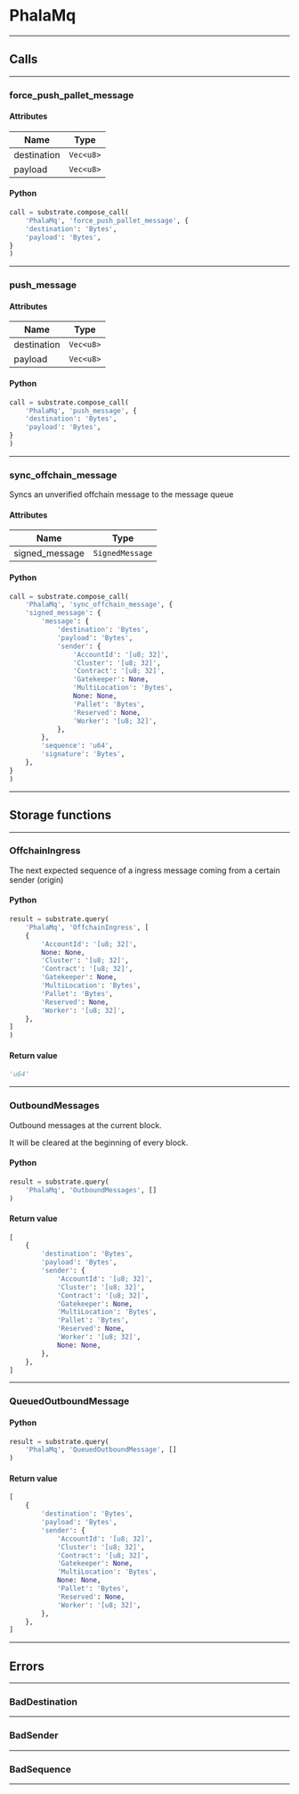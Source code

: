 
# PhalaMq

---------
## Calls

---------
### force_push_pallet_message
#### Attributes
| Name | Type |
| -------- | -------- | 
| destination | `Vec<u8>` | 
| payload | `Vec<u8>` | 

#### Python
```python
call = substrate.compose_call(
    'PhalaMq', 'force_push_pallet_message', {
    'destination': 'Bytes',
    'payload': 'Bytes',
}
)
```

---------
### push_message
#### Attributes
| Name | Type |
| -------- | -------- | 
| destination | `Vec<u8>` | 
| payload | `Vec<u8>` | 

#### Python
```python
call = substrate.compose_call(
    'PhalaMq', 'push_message', {
    'destination': 'Bytes',
    'payload': 'Bytes',
}
)
```

---------
### sync_offchain_message
Syncs an unverified offchain message to the message queue
#### Attributes
| Name | Type |
| -------- | -------- | 
| signed_message | `SignedMessage` | 

#### Python
```python
call = substrate.compose_call(
    'PhalaMq', 'sync_offchain_message', {
    'signed_message': {
        'message': {
            'destination': 'Bytes',
            'payload': 'Bytes',
            'sender': {
                'AccountId': '[u8; 32]',
                'Cluster': '[u8; 32]',
                'Contract': '[u8; 32]',
                'Gatekeeper': None,
                'MultiLocation': 'Bytes',
                None: None,
                'Pallet': 'Bytes',
                'Reserved': None,
                'Worker': '[u8; 32]',
            },
        },
        'sequence': 'u64',
        'signature': 'Bytes',
    },
}
)
```

---------
## Storage functions

---------
### OffchainIngress
 The next expected sequence of a ingress message coming from a certain sender (origin)

#### Python
```python
result = substrate.query(
    'PhalaMq', 'OffchainIngress', [
    {
        'AccountId': '[u8; 32]',
        None: None,
        'Cluster': '[u8; 32]',
        'Contract': '[u8; 32]',
        'Gatekeeper': None,
        'MultiLocation': 'Bytes',
        'Pallet': 'Bytes',
        'Reserved': None,
        'Worker': '[u8; 32]',
    },
]
)
```

#### Return value
```python
'u64'
```
---------
### OutboundMessages
 Outbound messages at the current block.

 It will be cleared at the beginning of every block.

#### Python
```python
result = substrate.query(
    'PhalaMq', 'OutboundMessages', []
)
```

#### Return value
```python
[
    {
        'destination': 'Bytes',
        'payload': 'Bytes',
        'sender': {
            'AccountId': '[u8; 32]',
            'Cluster': '[u8; 32]',
            'Contract': '[u8; 32]',
            'Gatekeeper': None,
            'MultiLocation': 'Bytes',
            'Pallet': 'Bytes',
            'Reserved': None,
            'Worker': '[u8; 32]',
            None: None,
        },
    },
]
```
---------
### QueuedOutboundMessage

#### Python
```python
result = substrate.query(
    'PhalaMq', 'QueuedOutboundMessage', []
)
```

#### Return value
```python
[
    {
        'destination': 'Bytes',
        'payload': 'Bytes',
        'sender': {
            'AccountId': '[u8; 32]',
            'Cluster': '[u8; 32]',
            'Contract': '[u8; 32]',
            'Gatekeeper': None,
            'MultiLocation': 'Bytes',
            None: None,
            'Pallet': 'Bytes',
            'Reserved': None,
            'Worker': '[u8; 32]',
        },
    },
]
```
---------
## Errors

---------
### BadDestination

---------
### BadSender

---------
### BadSequence

---------